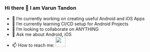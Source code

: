 ### Hi there 👋 I am Varun Tandon

- 🔭 I’m currently working on creating useful Android and iOS Apps
- 🌱 I’m currently learning CI/CD setup for Android Projects
- 👯 I’m looking to collaborate on ANYTHING
- 💬 Ask me about Android, iOS
- 📫 How to reach me: <img height="32" width="32" src="https://unpkg.com/simple-icons@v3/icons/simpleicons.svg" />


<!--
- ⚡ Fun fact: ...
- 😄 Pronouns: ...
-->
